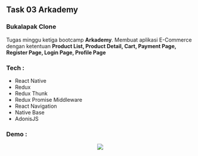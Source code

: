 ## Task 03 Arkademy

### Bukalapak Clone

Tugas minggu ketiga bootcamp **Arkademy**. Membuat aplikasi E-Commerce dengan ketentuan **Product List, Product Detail, Cart, Payment Page, Register Page, Login Page, Profile Page**

### Tech :

- React Native
- Redux
- Redux Thunk
- Redux Promise Middleware
- React Navigation
- Native Base
- AdonisJS

### Demo :

<div align="center">
  <img src="assets/docs/Demo.gif"/>
</div>
